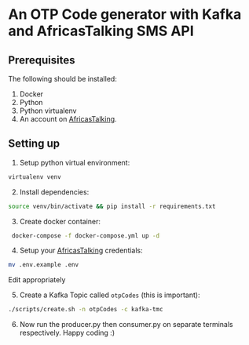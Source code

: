 # An OTP Code generator with Kafka and AfricasTalking SMS API

## Prerequisites
The following should be installed:
1. Docker
2. Python
3. Python virtualenv
4. An account on [AfricasTalking](africastalking.com).


## Setting up
1. Setup python virtual environment:

```bash
virtualenv venv
```
2. Install dependencies:

```bash
source venv/bin/activate && pip install -r requirements.txt
```

3. Create docker container:

```bash
 docker-compose -f docker-compose.yml up -d
 ```

 4. Setup your [AfricasTalking](africastalking.com) credentials:

 ```bash
 mv .env.example .env
 ```
 Edit appropriately

 5. Create a Kafka Topic called ```otpCodes``` (this is important):

 ```bash
 ./scripts/create.sh -n otpCodes -c kafka-tmc
 ```

 6. Now run the producer.py then consumer.py on separate terminals respectively. Happy coding :)